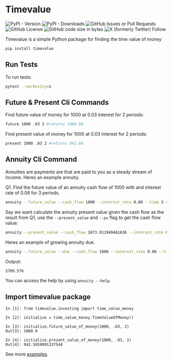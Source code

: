# Timevalue

![PyPI - Version](https://img.shields.io/pypi/v/timevalue)
![PyPI - Downloads](https://img.shields.io/pypi/dm/timevalue)
![GitHub Issues or Pull Requests](https://img.shields.io/github/issues/mmsaki/timevalue)
![GitHub License](https://img.shields.io/github/license/mmsaki/timevalue)
![GitHub code size in bytes](https://img.shields.io/github/languages/code-size/mmsaki/timevalue)
![X (formerly Twitter) Follow](https://img.shields.io/twitter/follow/msakiart)

Timevalue is a simple Python package for finding the time value of money

```bash
pip install timevalue
```

## Run Tests

To run tests:

```bash
pytest --verbosity=1
```

## Future & Present Cli Commands

Find future value of money for $1000$ at $0.03%$ interest for $2$ periods:

```bash
future 1000 .03 2 #returns 1060.90
```

Find present value of money for $1000$ at $0.03%$ interest for $2$ periods:

```bash
present 1000 .03 2 #returns 942.60
```

## Annuity Cli Command

Annuities are payments are that are paid to you as a steady stream of income. Heres an example annuity.

Q1. Find the future value of an annuity cash flow of $1000$ with and interest rate of $0.06$ for $3$ periods.

```bash
annuity --future_value --cash_flow 1000 --interest_rate 0.06 --time 3 # returns 2673.011949461636
```

Say we want calculate the annuity present value given the cash flow as the result from Q1, use the `--present_value` and `--pv` flag to get the cash flow value:

```bash
annuity --present_value --cash_flow 2673.011949461636 --interest_rate 0.06 --time 3 --pv
```

Heres an example of growing annuity due.

```bash
annuity --future_value --due --cash_flow 1000 --interest_rate 0.06 --time 3 --growth_rate .10
```

Output:

```bash
3709.576
```

You can access the help by using `annuity --help`.

## Import timevalue package

```python3
In [1]: from timevalue.investing import time_value_money

In [2]: initialize = time_value_money.TimeValueOfMoney()

In [3]: initialize.future_value_of_money(1000, .03, 2)
Out[3]: 1060.9

In [4]: initialize.present_value_of_money(1000, .03, 2)
Out[4]: 942.5959091337544
```

See more [examples](https://github.com/mmsaki/timevalue/blob/main/src/timevalue/examples/annuities.md).
